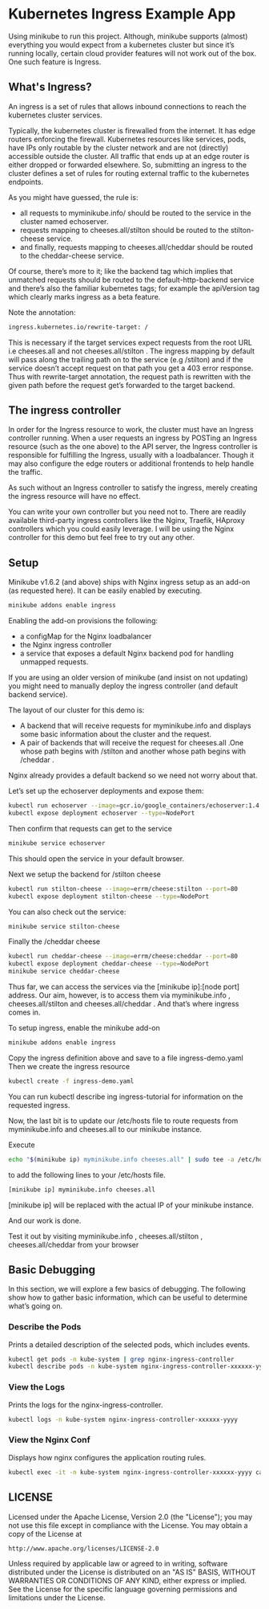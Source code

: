 # Kubernetes Ingress Example App

Using minikube to run this project. Although, minikube supports (almost) everything you would expect from a kubernetes cluster but since it’s running locally, certain cloud provider features will not work out of the box. One such feature is Ingress.

## What's Ingress?

An ingress is a set of rules that allows inbound connections to reach the kubernetes cluster services.

Typically, the kubernetes cluster is firewalled from the internet. It has edge routers enforcing the firewall. Kubernetes resources like services, pods, have IPs only routable by the cluster network and are not (directly) accessible outside the cluster. All traffic that ends up at an edge router is either dropped or forwarded elsewhere. So, submitting an ingress to the cluster defines a set of rules for routing external traffic to the kubernetes endpoints.

As you might have guessed, the rule is:

- all requests to myminikube.info/ should be routed to the service in the cluster named echoserver.
- requests mapping to cheeses.all/stilton should be routed to the stilton-cheese service.
- and finally, requests mapping to cheeses.all/cheddar should be routed to the cheddar-cheese service.

Of course, there’s more to it; like the backend tag which implies that unmatched requests should be routed to the default-http-backend service and there’s also the familiar kubernetes tags; for example the apiVersion tag which clearly marks ingress as a beta feature.

Note the annotation:

```bash
ingress.kubernetes.io/rewrite-target: /
```

This is necessary if the target services expect requests from the root URL i.e cheeses.all and not cheeses.all/stilton . The ingress mapping by default will pass along the trailing path on to the service (e.g /stilton) and if the service doesn’t accept request on that path you get a 403 error response. Thus with rewrite-target annotation, the request path is rewritten with the given path before the request get’s forwarded to the target backend.

## The ingress controller

In order for the Ingress resource to work, the cluster must have an Ingress controller running. When a user requests an ingress by POSTing an Ingress resource (such as the one above) to the API server, the Ingress controller is responsible for fulfilling the Ingress, usually with a loadbalancer. Though it may also configure the edge routers or additional frontends to help handle the traffic.

As such without an Ingress controller to satisfy the ingress, merely creating the ingress resource will have no effect.

You can write your own controller but you need not to. There are readily available third-party ingress controllers like the Nginx, Traefik, HAproxy controllers which you could easily leverage. I will be using the Nginx controller for this demo but feel free to try out any other.

## Setup

Minikube v1.6.2 (and above) ships with Nginx ingress setup as an add-on (as requested here). It can be easily enabled by executing.

```bash
minikube addons enable ingress
```

Enabling the add-on provisions the following:
- a configMap for the Nginx loadbalancer
- the Nginx ingress controller
- a service that exposes a default Nginx backend pod for handling unmapped requests.

If you are using an older version of minikube (and insist on not updating) you might need to manually deploy the ingress controller (and default backend service).

The layout of our cluster for this demo is:

- A backend that will receive requests for myminikube.info and displays some basic information about the cluster and the request.
- A pair of backends that will receive the request for cheeses.all .One whose path begins with /stilton and another whose path begins with /cheddar .

Nginx already provides a default backend so we need not worry about that.

Let’s set up the echoserver deployments and expose them:

```bash
kubectl run echoserver --image=gcr.io/google_containers/echoserver:1.4 --port=8080
kubectl expose deployment echoserver --type=NodePort
```

Then confirm that requests can get to the service

```bash
minikube service echoserver
```

This should open the service in your default browser.

Next we setup the backend for /stilton cheese

```bash
kubectl run stilton-cheese --image=errm/cheese:stilton --port=80
kubectl expose deployment stilton-cheese --type=NodePort
```

You can also check out the service:

```bash
minikube service stilton-cheese
```

Finally the /cheddar cheese

```bash
kubectl run cheddar-cheese --image=errm/cheese:cheddar --port=80
kubectl expose deployment cheddar-cheese --type=NodePort
minikube service cheddar-cheese
```

Thus far, we can access the services via the [minikube ip]:[node port] address. Our aim, however, is to access them via myminikube.info , cheeses.all/stilton and cheeses.all/cheddar . And that’s where ingress comes in.

To setup ingress, enable the minikube add-on

```bash
minikube addons enable ingress
```

Copy the ingress definition above and save to a file ingress-demo.yaml Then we create the ingress resource

```bash
kubectl create -f ingress-demo.yaml
```

You can run kubectl describe ing ingress-tutorial for information on the requested ingress.

Now, the last bit is to update our /etc/hosts file to route requests from myminikube.info and cheeses.all to our minikube instance.

Execute

```bash
echo "$(minikube ip) myminikube.info cheeses.all" | sudo tee -a /etc/hosts
```

to add the following lines to your /etc/hosts file.

```bash
[minikube ip] myminikube.info cheeses.all
```

[minikube ip] will be replaced with the actual IP of your minikube instance.

And our work is done.

Test it out by visiting myminikube.info , cheeses.all/stilton , cheeses.all/cheddar from your browser

## Basic Debugging

In this section, we will explore a few basics of debugging. The following show how to gather basic information, which can be useful to determine what’s going on.

### Describe the Pods

Prints a detailed description of the selected pods, which includes events.

```bash
kubectl get pods -n kube-system | grep nginx-ingress-controller
kubectl describe pods -n kube-system nginx-ingress-controller-xxxxxx-yyyy
```

### View the Logs

Prints the logs for the nginx-ingress-controller.

```bash
kubectl logs -n kube-system nginx-ingress-controller-xxxxxx-yyyy
```

### View the Nginx Conf

Displays how nginx configures the application routing rules.

```bash
kubectl exec -it -n kube-system nginx-ingress-controller-xxxxxx-yyyy cat /etc/nginx/nginx.conf
```

## LICENSE

Licensed under the Apache License, Version 2.0 (the "License");
you may not use this file except in compliance with the License.
You may obtain a copy of the License at

    http://www.apache.org/licenses/LICENSE-2.0

Unless required by applicable law or agreed to in writing, software
distributed under the License is distributed on an "AS IS" BASIS,
WITHOUT WARRANTIES OR CONDITIONS OF ANY KIND, either express or implied.
See the License for the specific language governing permissions and
limitations under the License.

